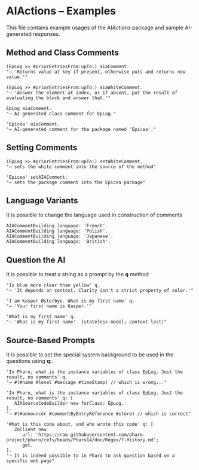 # AIActions – Examples

This file contains example usages of the AIActions package and sample AI-generated responses.


## Method and Class Comments

```smalltalk
(EpLog >> #priorEntriesFrom:upTo:) aiaComment.
"→ 'Returns value at key if present, otherwise puts and returns new value.'"

(EpLog >> #priorEntriesFrom:upTo:) aiaWhiteComment.
"→ 'Answer the element at index, or if absent, put the result of evaluating the block and answer that.'"

EpLog aiaComment.
"→ AI-generated class comment for EpLog."

'Epicea' aiaComment.
"→ AI-generated comment for the package named 'Epicea'."
```


## Setting Comments
```smalltalk
(EpLog >> #priorEntriesFrom:upTo:) setWhiteComment.
"→ sets the white comment into the source of the method"

'Epicea' setAIAComment.
"→ sets the package comment into the Epicea package"

```

## Language Variants
It is possible to change the language used in construction of comments

```smalltalk
AIACommentBuilding language: 'French'.
AIACommentBuilding language: 'Polish'.
AIACommentBuilding language: 'Japanese'.
AIACommentBuilding language: 'British'.
```

## Question the AI
It is possible to treat a string as a prompt by the **q** method

```smalltalk
'Is blue more clear than yellow' q.
"→ 'It depends on context. Clarity isn't a strict property of color.'"

'I am Kasper Østerbye. What is my first name' q.
"→ 'Your first name is Kasper.'"

'What is my first name' q.
"→ 'What is my first name'  (stateless model; context lost)"
```


## Source-Based Prompts
It is possible to set the special system background to be used in the questions using **q:**. 

```smalltalk
'In Pharo, what is the instance variables of class EpLog. Just the result, no comments' q.
"→ #(#name #level #message #timeStamp) // which is wrong..."

'In Pharo, what is the instance variables of class EpLog. Just the result, no comments' q: [
   AIASourceCodeBuilder new forClass: EpLog.
].
"→ #(#announcer #commentByEntryReference #store) // which is correct"

'What is this code about, and who wrote this code' q: [
   ZnClient new
      url: 'https://raw.githubusercontent.com/pharo-project/pharo/refs/heads/Pharo14/doc/Regex/7-History.md';
      get.
].
"→ It is indeed possible to in Pharo to ask question based on a specific web page"
```








